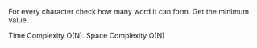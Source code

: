 For every character check how many word it can form. Get the minimum value.


Time Complexity O(N). Space Complexity O(N)